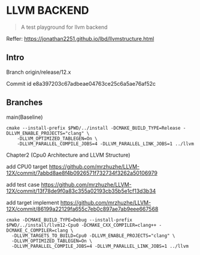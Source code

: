 # LLVM BACKEND 

> A test playground for llvm backend

Reffer: https://jonathan2251.github.io/lbd/llvmstructure.html

## Intro

Branch origin/release/12.x

Commit id e8a397203c67adbeae04763ce25c6a5ae76af52c

## Branches 

main(Baseline)

```
cmake --install-prefix $PWD/../install -DCMAKE_BUILD_TYPE=Release -DLLVM_ENABLE_PROJECTS="clang" \
    -DLLVM_OPTIMIZED_TABLEGEN=On \
    -DLLVM_PARALLEL_COMPILE_JOBS=4 -DLLVM_PARALLEL_LINK_JOBS=1 ../llvm

```

Chapter2 (Cpu0 Architecture and LLVM Structure)

add CPU0 target https://github.com/mrzhuzhe/LLVM-12X/commit/7abbd8ae8f4b0926571f732734f3262a50106979

add test case https://github.com/mrzhuzhe/LLVM-12X/commit/13f78de9f0a83c355a02193cb35b5e1cf13d3b34

add target implement  https://github.com/mrzhuzhe/LLVM-12X/commit/86199a22129fa655c7eb0c897ae7ab9eee667568

```
cmake -DCMAKE_BUILD_TYPE=Debug --install-prefix $PWD/../install/llvm12-Cpu0 -DCMAKE_CXX_COMPILER=clang++ -DCMAKE_C_COMPILER=clang \
  -DLLVM_TARGETS_TO_BUILD=Cpu0 -DLLVM_ENABLE_PROJECTS="clang" \
  -DLLVM_OPTIMIZED_TABLEGEN=On \
  -DLLVM_PARALLEL_COMPILE_JOBS=4 -DLLVM_PARALLEL_LINK_JOBS=1 ../llvm 

```